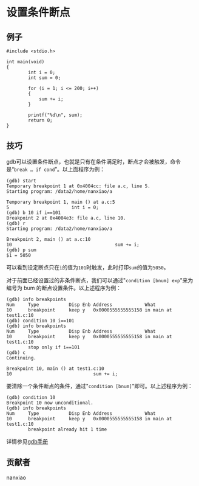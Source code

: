 # 设置条件断点 

## 例子

	#include <stdio.h>
		
	int main(void)
	{
	        int i = 0;
			int sum = 0;
	
			for (i = 1; i <= 200; i++)
			{
				sum += i;
			}
		
			printf("%d\n", sum);
	        return 0;
	}



## 技巧

gdb可以设置条件断点，也就是只有在条件满足时，断点才会被触发，命令是“`break … if cond`”。以上面程序为例：

	(gdb) start
	Temporary breakpoint 1 at 0x4004cc: file a.c, line 5.
	Starting program: /data2/home/nanxiao/a
	
	Temporary breakpoint 1, main () at a.c:5
	5                       int i = 0;
	(gdb) b 10 if i==101
	Breakpoint 2 at 0x4004e3: file a.c, line 10.
	(gdb) r
	Starting program: /data2/home/nanxiao/a
	
	Breakpoint 2, main () at a.c:10
	10                                      sum += i;
	(gdb) p sum
	$1 = 5050

可以看到设定断点只在`i`的值为`101`时触发，此时打印`sum`的值为`5050`。

对于前面已经设置过的非条件断点，我们可以通过"`condition [bnum] exp`"来为编号为 bum 的断点设置条件。以上述程序为例：

```
(gdb) info breakpoints
Num     Type           Disp Enb Address            What
10      breakpoint     keep y   0x0000555555555158 in main at test1.c:10
(gdb) condition 10 i==101
(gdb) info breakpoints
Num     Type           Disp Enb Address            What
10      breakpoint     keep y   0x0000555555555158 in main at test1.c:10
        stop only if i==101
(gdb) c
Continuing.

Breakpoint 10, main () at test1.c:10
10                              sum += i;
```

要清除一个条件断点的条件，通过"`condition [bnum]`"即可。以上述程序为例：

```
(gdb) condition 10
Breakpoint 10 now unconditional.
(gdb) info breakpoints
Num     Type           Disp Enb Address            What
10      breakpoint     keep y   0x0000555555555158 in main at test1.c:10
        breakpoint already hit 1 time
```

详情参见[gdb手册](https://sourceware.org/gdb/onlinedocs/gdb/Set-Breaks.html)

## 贡献者

nanxiao



